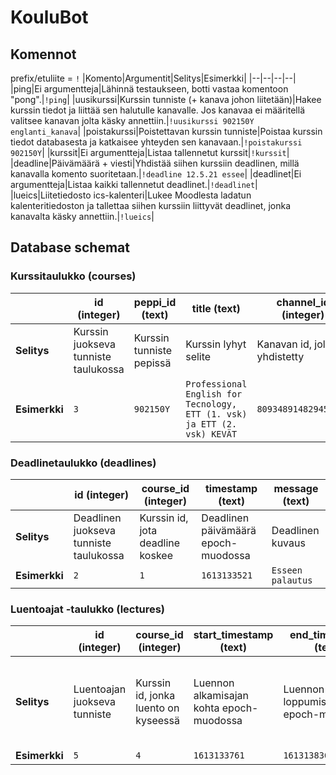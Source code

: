 # KouluBot

## Komennot
prefix/etuliite = `!`
|Komento|Argumentit|Selitys|Esimerkki|
|--|--|--|--|
|ping|Ei argumentteja|Lähinnä testaukseen, botti vastaa komentoon "pong".|`!ping`|
|uusikurssi|Kurssin tunniste (+ kanava johon liitetään)|Hakee kurssin tiedot ja liittää sen halutulle kanavalle. Jos kanavaa ei määritellä valitsee kanavan jolta käsky annettiin.|`!uusikurssi 902150Y englanti_kanava`|
|poistakurssi|Poistettavan kurssin tunniste|Poistaa kurssin tiedot databasesta ja katkaisee yhteyden sen kanavaan.|`!poistakurssi 902150Y`|
|kurssit|Ei argumentteja|Listaa tallennetut kurssit|`!kurssit`|
|deadline|Päivämäärä + viesti|Yhdistää siihen kurssiin deadlinen, millä kanavalla komento suoritetaan.|`!deadline 12.5.21 essee`|
|deadlinet|Ei argumentteja|Listaa kaikki tallennetut deadlinet.|`!deadlinet`|
|lueics|Liitetiedosto ics-kalenteri|Lukee Moodlesta ladatun kalenteritiedoston ja tallettaa siihen kurssiin liittyvät deadlinet, jonka kanavalta käsky annettiin.|`!lueics`|

## Database schemat
### Kurssitaulukko (courses)
||id (integer)|peppi_id (text)|title (text)|channel_id (integer)|
|--|--|--|--|--|
|__Selitys__|Kurssin juokseva tunniste taulukossa|Kurssin tunniste pepissä|Kurssin lyhyt selite|Kanavan id, jolle yhdistetty|
|__Esimerkki__|`3`|`902150Y`|`Professional English for Tecnology, ETT (1. vsk) ja ETT (2. vsk) KEVÄT`|`809348914829459496`|

### Deadlinetaulukko (deadlines)
||id (integer)|course_id (integer)|timestamp (text)|message (text)|
|--|--|--|--|--|
|__Selitys__|Deadlinen juokseva tunniste taulukossa|Kurssin id, jota deadline koskee|Deadlinen päivämäärä epoch-muodossa|Deadlinen kuvaus|
|__Esimerkki__|`2`|`1`|`1613133521`|`Esseen palautus`|

### Luentoajat -taulukko (lectures)
||id (integer)|course_id (integer)|start_timestamp (text)|end_timestamp (text)|location (text)|lecture_type (text)|
|--|--|--|--|--|--|--|
|__Selitys__|Luentoajan juokseva tunniste|Kurssin id, jonka luento on kyseessä|Luennon alkamisajan kohta epoch-muodossa|Luennon loppumisajankohta epoch-muodossa|Luennon sijainti|Luentotyypin id, esim. aina tiistaisin klo 10 alkavilla luennoilla on sama luentotyyppi|
|__Esimerkki__|`5`|`4`|`1613133761`|`1613138365`|`Zoom`|`2148`|
